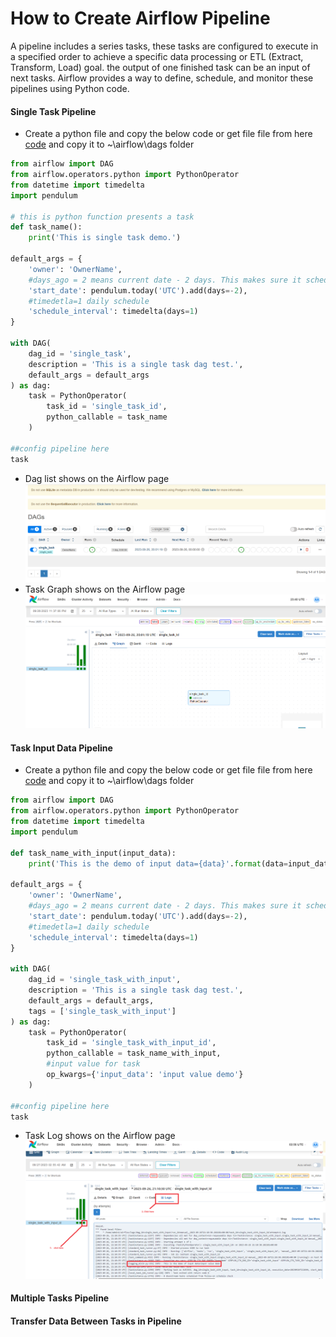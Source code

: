# How to Create Airflow Pipeline
A pipeline includes a series tasks, these tasks are configured to execute in a specified order to achieve a specific data processing or ETL (Extract, Transform, Load) goal. the output of one finished task can be an input of next tasks. Airflow provides a way to define, schedule, and monitor these pipelines using Python code.
#### Single Task Pipeline
* Create a python file and copy the below code or get file file from here [code](/airflow_pipeline/single_task.py) and copy it to ~\airflow\dags folder
```python
from airflow import DAG
from airflow.operators.python import PythonOperator
from datetime import timedelta
import pendulum

# this is python function presents a task
def task_name():
    print('This is single task demo.')
    
default_args = {
    'owner': 'OwnerName',
    #days_ago = 2 means current date - 2 days. This makes sure it schedule correctly to current day
    'start_date': pendulum.today('UTC').add(days=-2),
    #timedetla=1 daily schedule
    'schedule_interval': timedelta(days=1)
}

with DAG(
    dag_id = 'single_task',
    description = 'This is a single task dag test.',
    default_args = default_args
) as dag:
    task = PythonOperator(
        task_id = 'single_task_id',
        python_callable = task_name
    )

##config pipeline here
task
```
* Dag list shows on the Airflow page
![Dags](/assets/images/single_task_dag.png)
* Task Graph shows on the Airflow page
![Dags](/assets/images/single_task.png)
#### Task Input Data Pipeline
* Create a python file and copy the below code or get file file from here [code](/airflow_pipeline/single_task_with_input_data.py) and copy it to ~\airflow\dags folder
```python
from airflow import DAG
from airflow.operators.python import PythonOperator
from datetime import timedelta
import pendulum

def task_name_with_input(input_data):
    print('This is the demo of input data={data}'.format(data=input_data))
    
default_args = {
    'owner': 'OwnerName',
    #days_ago = 2 means current date - 2 days. This makes sure it schedule correctly to current day
    'start_date': pendulum.today('UTC').add(days=-2),
    #timedetla=1 daily schedule
    'schedule_interval': timedelta(days=1)
}

with DAG(
    dag_id = 'single_task_with_input',
    description = 'This is a single task dag test.',
    default_args = default_args,
    tags = ['single_task_with_input']
) as dag:
    task = PythonOperator(
        task_id = 'single_task_with_input_id',
        python_callable = task_name_with_input,
        #input value for task
        op_kwargs={'input_data': 'input value demo'}
    )

##config pipeline here
task
```
* Task Log shows on the Airflow page
![Dags](/assets/images/single_task_with_input.png)
#### Multiple Tasks Pipeline

#### Transfer Data Between Tasks in Pipeline

